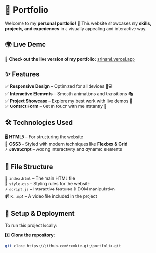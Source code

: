# 🚀 Portfolio  

Welcome to my **personal portfolio!** 🎨 This website showcases my **skills, projects, and experiences** in a visually appealing and interactive way.  

## 🌍 Live Demo  

🔗 **Check out the live version of my portfolio:** [srinand.vercel.app](https://rxokie.vercel.app)  

## ✨ Features  

✅ **Responsive Design** – Optimized for all devices 📱💻  
✅ **Interactive Elements** – Smooth animations and transitions 🎭  
✅ **Project Showcase** – Explore my best work with live demos 🚀  
✅ **Contact Form** – Get in touch with me instantly 📩  

## 🛠️ Technologies Used  

🖥️ **HTML5** – For structuring the website  
🎨 **CSS3** – Styled with modern techniques like **Flexbox & Grid**  
⚡ **JavaScript** – Adding interactivity and dynamic elements  

## 📂 File Structure  

📄 `index.html` – The main HTML file  
🎨 `style.css` – Styling rules for the website  
⚡ `script.js` – Interactive features & DOM manipulation  
📹 `K..mp4` – A video file included in the project  

## 🚀 Setup & Deployment  

To run this project locally:  

1️⃣ **Clone the repository**:  

```bash
git clone https://github.com/rxxkie-git/portfolio.git
